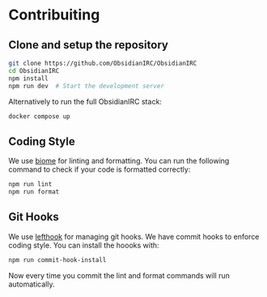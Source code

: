 # Contribuiting

## Clone and setup the repository
```sh
git clone https://github.com/ObsidianIRC/ObsidianIRC
cd ObsidianIRC
npm install
npm run dev  # Start the development server
```

Alternatively to run the full ObsidianIRC stack:
```sh
docker compose up
```

## Coding Style
We use [biome](https://biomejs.dev/guides/editors/first-party-extensions/) for linting and formatting.
You can run the following command to check if your code is formatted correctly:
```sh
npm run lint
npm run format
```

## Git Hooks
We use [lefthook](https://github.com/evilmartians/lefthook) for managing git hooks.
We have commit hooks to enforce coding style. You can install the hoooks with:
```sh
npm run commit-hook-install
```

Now every time you commit the lint and format commands will run automatically.

